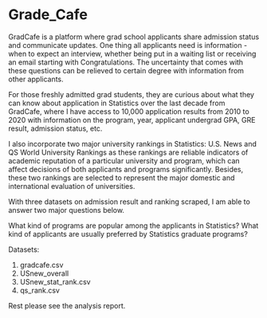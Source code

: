 # Grade_Cafe

GradCafe is a platform where grad school applicants share admission status and communicate updates. One thing all applicants need is information - when to expect an interview, whether being put in a waiting list or receiving an email starting with Congratulations. The uncertainty that comes with these questions can be relieved to certain degree with information from other applicants.

For those freshly admitted grad students, they are curious about what they can know about application in Statistics over the last decade from GradCafe, where I have access to 10,000 application results from 2010 to 2020 with information on the program, year, applicant undergrad GPA, GRE result, admission status, etc.

I also incorporate two major university rankings in Statistics: U.S. News and QS World University Rankings as these rankings are reliable indicators of academic reputation of a particular university and program, which can affect decisions of both applicants and programs significantly. Besides, these two rankings are selected to represent the major domestic and international evaluation of universities.

With three datasets on admission result and ranking scraped, I am able to answer two major questions below.

What kind of programs are popular among the applicants in Statistics?
What kind of applicants are usually preferred by Statistics graduate programs?

Datasets:
1. gradcafe.csv
2. USnew_overall
3. USnew_stat_rank.csv
3. qs_rank.csv

Rest please see the analysis report.
